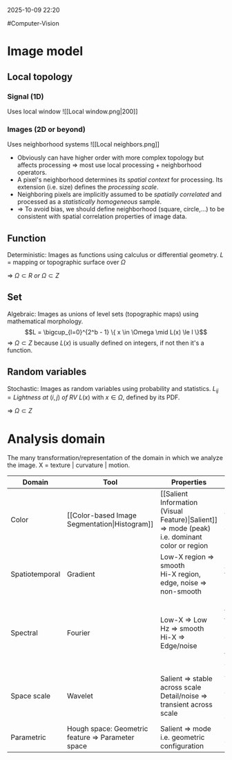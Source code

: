 2025-10-09 22:20

#Computer-Vision

# Image model
## Local topology
### Signal (1D)
Uses local window
![[Local window.png|200]]
### Images (2D or beyond)
Uses neighborhood systems
![[Local neighbors.png]]
- Obviously can have higher order with more complex topology but affects processing => most use local processing + neighborhood operators.
- A pixel's neighborhood determines its *spatial context* for processing. Its extension (i.e. size) defines the *processing scale*.
- Neighboring pixels are implicitly assumed to be *spatially correlated* and processed as a *statistically homogeneous* sample.
- => To avoid bias, we should define neighborhood (square, circle,...) to be consistent with spatial correlation properties of image data.
## Function
Deterministic: Images as functions using calculus or differential geometry.
$L$ = mapping or topographic surface over $\Omega$

=> $\Omega\subset R\ or\ \Omega\subset Z$
## Set
Algebraic: Images as unions of level sets (topographic maps) using mathematical morphology.
$$L = \bigcup_{l=0}^{2^b - 1} \{ x \in \Omega \mid L(x) \le l \}$$
=> $\Omega\subset Z$ because $L(x)$ is usually defined on integers, if not then it's a function.
## Random variables
Stochastic: Images as random variables using probability and statistics.
$L_{ij}=Lightness\ at\ (i,j)\ of\ RV\ L(x)$ with $x\in\Omega$, defined by its PDF.

=> $\Omega\subset Z$
# Analysis domain
The many transformation/representation of the domain in which we analyze the image.
X = texture | curvature | motion.

| Domain         | Tool                                              | Properties                                                                                     | Purpose                                                            |
| -------------- | ------------------------------------------------- | ---------------------------------------------------------------------------------------------- | ------------------------------------------------------------------ |
| Color          | [[Color-based Image Segmentation\|Histogram]]     | [[Salient Information (Visual Feature)\|Salient]] => mode (peak) i.e. dominant color or region | Analyze intensity or color                                         |
| Spatiotemporal | Gradient                                          | Low-X region => smooth<br>Hi-X region, edge, noise => non-smooth                               | Analyze texture or motion                                          |
| Spectral       | Fourier                                           | Low-X => Low Hz => smooth<br>Hi-X => Edge/noise                                                | Use frequency to filter noise or detect patterns, texture analysis |
| Space scale    | Wavelet                                           | Salient => stable across scale<br>Detail/noise => transient across scale                       | Analyze structures at multiple scales, denoising                   |
| Parametric     | Hough space: Geometric feature => Parameter space | Salient => mode i.e. geometric configuration                                                   | Shape detection                                                    |
